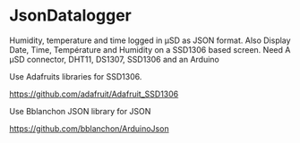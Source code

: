 # JsonDatalogger

Humidity, temperature and time logged in µSD as JSON format. 
Also Display Date, Time, Température and Humidity on a SSD1306 based screen.
Need A µSD connector, DHT11, DS1307, SSD1306 and an Arduino

Use Adafruits libraries for SSD1306.

https://github.com/adafruit/Adafruit_SSD1306

Use Bblanchon JSON library for JSON

https://github.com/bblanchon/ArduinoJson
